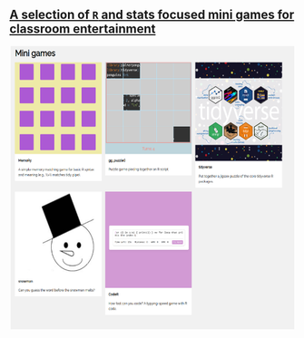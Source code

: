 ## [A selection of `R` and stats focused mini games for classroom entertainment](https://statbiscuit.github.io/mini_games/)


<a href="https://statbiscuit.github.io/mini_games/"><p align="center"><img src="https://github.com/statbiscuit/mini_games/blob/main/img/games.png?raw=true" width="500" height="500" /></p></a>
